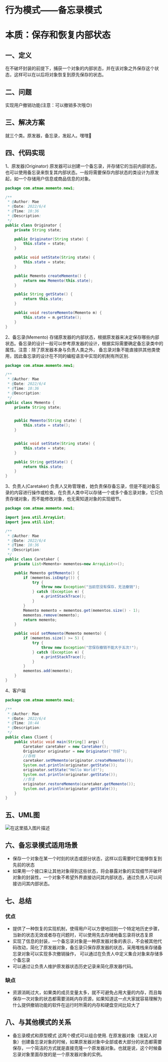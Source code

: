 # 行为模式——备忘录模式
# 本质：保存和恢复内部状态
## 一、定义
在不破坏封装的前提下，捕获一个对象的内部状态，并在该对象之外保存这个状态，这样可以在以后将对象恢复到原先保存的状态。
## 二、问题
实现用户撤销功能(注意：可以撤销多次哦😊)
## 三、解决方案
就三个类。原发器，备忘录，发起人。嘿嘿🤭
## 四、代码实现
1、原发器(Originator)
原发器可以创建一个备忘录，并存储它的当前内部状态，也可以使用备忘录来恢复其内部状态。一般将需要保存内部状态的类设计为原发起，如一个存储用户信息或商品信息的对象。
```java
package com.atmae.momento.new1;

/**
 * @Author: Mae
 * @Date: 2022/6/4
 * @Time: 10:36
 * @Description:
 */
public class Originator {
    private String state;

    public Originator(String state) {
        this.state = state;
    }

    public void setState(String state) {
        this.state = state;
    }

    public Memento createMemento() {
        return new Memento(this.state);
    }

    public String getState() {
        return this.state;
    }

    public void restoreMemento(Memento m) {
        this.state = m.getState();
    }
}

```
2、备忘录(Memento)
存储原发器的内部状态，根据原发器来决定保存哪些内部状态。备忘录的设计一般可以参考原发器的设计，根据实际需要确定备忘录类中的属性。注意：除了原发器本身与负责人类之外，
备忘录对象不能直接拱其他类使用，因此备忘录的设计在不同的编程语言中实现的机制有所区别.
```java
package com.atmae.momento.new1;

/**
 * @Author: Mae
 * @Date: 2022/6/4
 * @Time: 10:36
 * @Description:
 */
public class Memento {
    private String state;


    public Memento(String state) {
        this.state = state();
    }


    public void setState(String state) {
        this.state = state;
    }

    public String getState() {
        return this.state;
    }
}


```
3、负责人(Caretaker)
负责人又称管理者，她负责保存备忘录，但是不能对备忘录的内容进行操作或检查。在负责人类中可以存储一个或多个备忘录对象，它只负责存储对象，而不能修改对象，也无需知道对象的实现细节。
```java
package com.atmae.momento.new1;

import java.util.ArrayList;
import java.util.List;

/**
 * @Author: Mae
 * @Date: 2022/6/4
 * @Time: 10:36
 * @Description:
 */
public class Caretaker {
    private List<Memento> mementos=new ArrayList<>();

    public Memento getMemento() {
        if (mementos.isEmpty()) {
            try {
                throw new Exception("当前您没有保存，无法撤销");
            } catch (Exception e) {
                e.printStackTrace();
            }
        }
        Memento memento = mementos.get(mementos.size() - 1);
        mementos.remove(memento);
        return memento;
    }

    public void setMemento(Memento memento) {
        if (mementos.size() >= 5) {
            try {
                throw new Exception("您保存撤销不能大于五次!");
            } catch (Exception e) {
                e.printStackTrace();
            }
        }
        mementos.add(memento);
    }
}

```
4、客户端
```java
package com.atmae.momento.new1;

/**
 * @Author: Mae
 * @Date: 2022/6/4
 * @Time: 10:44
 * @Description:
 */
public class Client {
    public static void main(String[] args) {
        Caretaker caretaker = new Caretaker();
        Originator originator = new Originator("你好");
        //存档
        caretaker.setMemento(originator.createMemento());
        System.out.println(originator.getState());
        originator.setState("Hello World!");
        System.out.println(originator.getState());
        //恢复
        originator.restoreMemento(caretaker.getMemento());
        System.out.println(originator.getState());
    }
}
```
## 五、UML图
![在这里插入图片描述](https://img-blog.csdnimg.cn/1117b0822804456e80515244bff41b24.png#pic_center)

## 六、备忘录模式适用场景
- 保存一个对象在某一个时刻的状态或部分状态，这样以后需要时它能够恢复到先前的状态
- 如果用一个接口来让其他对象得到这些状态，将会暴露对象的实现细节并破坏对象的封装性，一个对象不希望外界直接访问其内部状态，通过负责人可以间接访问其内部状态。
## 七、总结
### 优点
- 提供了一种恢复的实现机制，使得用户可以方便地回到一个特定地历史步骤，当新的状态无效或者存在问题时，可以使用先去存储地备忘录将状态复原
- 实现了信息的封装，一个备忘录对象是一种原发器对象的表示，不会被其他代码改动，简化了原发器对象，备忘录只保存原发器的状态，采用堆栈来存储备忘录对象可以实现多次撤销操作，
 可以通过在负责人中定义集合对象来存储多个备忘录
- 可以通过让负责人维护原发器状态历史记录来简化原发器代码。
### 缺点
- 资源消耗过大，如果类的成员变量太多，就不可避免占用大量的内存，而且每保存一次对象的状态都需要消耗内存资源，如果知道这一点大家就容易理解为什么提供撤销功能的软件在运行时所需的内存和硬盘空间比较大了
## 八、与其他模式的关系
- 备忘录模式和原型模式
 这两个模式可以组合使用.
在原发器对象（发起人对象）创建备忘录对象的时候，如果原发器对象中全部或者大部分的状态都需要保存，一个简洁的方式就是直接克隆一个原发器对象。也就是说，这个时候备忘录对象里面存放的是一个原发器对象的实例。
